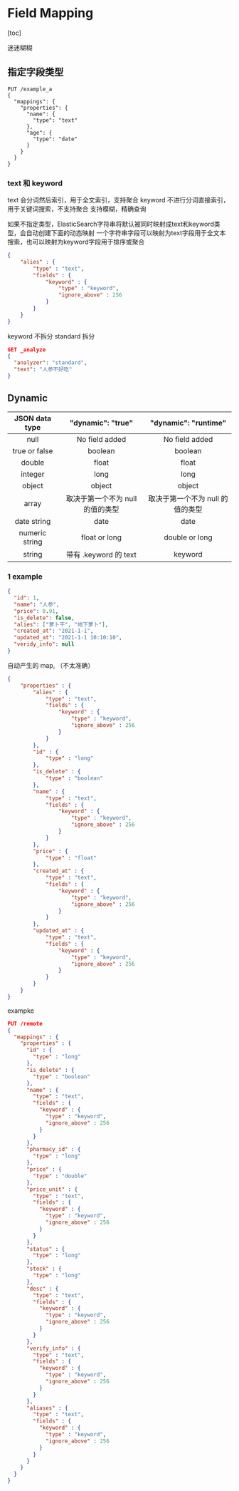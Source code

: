 # Field Mapping

[toc]

迷迷糊糊

## 指定字段类型

```text
PUT /example_a
{
  "mappings": {
    "properties": {
      "name": {
        "type": "text"
      },
      "age": {
        "type": "date"
      }
    }
  }
}
```

### text 和 keyword

text 会分词然后索引，用于全文索引，支持聚合
keyword 不进行分词直接索引，用于关键词搜索，不支持聚合
支持模糊，精确查询

如果不指定类型，ElasticSearch字符串将默认被同时映射成text和keyword类型，会自动创建下面的动态映射
一个字符串字段可以映射为text字段用于全文本搜索，也可以映射为keyword字段用于排序或聚合

```json
{
    "alies" : {
        "type" : "text",
        "fields" : {
            "keyword" : {
                "type" : "keyword",
                "ignore_above" : 256
            }
        }
    }
}
```

keyword 不拆分
standard 拆分

```json
GET _analyze
{
  "analyzer": "standard",
  "text": "人参不好吃"
}
```

## Dynamic

| JSON data type | "dynamic": "true" | "dynamic": "runtime" |
| :-: | :-: | :-: |
| null | No field added | No field added |
| true or false | boolean | boolean |
| double | float | float |
| integer | long | long |
| object | object | object |
| array | 取决于第一个不为 null 的值的类型 | 取决于第一个不为 null 的值的类型 |
| date string | date | date |
| numeric string | float or long | double or long |
| string | 带有 .keyword 的 text | keyword |

### 1 example

```json
{
  "id": 1,
  "name": "人参",
  "price": 0.91,
  "is_delete": false,
  "alies": ["萝卜干", "地下萝卜"],
  "created_at": "2021-1-1",
  "updated_at": "2021-1-1 10:10:10",
  "veridy_info": null
}
```

自动产生的 map, （不太准确）

```json
{
    "properties" : {
        "alies" : {
            "type" : "text",
            "fields" : {
                "keyword" : {
                    "type" : "keyword",
                    "ignore_above" : 256
                }
            }
        },
        "id" : {
            "type" : "long"
        },
        "is_delete" : {
            "type" : "boolean"
        },
        "name" : {
            "type" : "text",
            "fields" : {
                "keyword" : {
                    "type" : "keyword",
                    "ignore_above" : 256
                }
            }
        },
        "price" : {
            "type" : "float"
        },
        "created_at" : {
            "type" : "text",
            "fields" : {
                "keyword" : {
                    "type" : "keyword",
                    "ignore_above" : 256
                }
            }
        },
        "updated_at" : {
            "type" : "text",
            "fields" : {
                "keyword" : {
                    "type" : "keyword",
                    "ignore_above" : 256
                }
            }
        }
    }
}
```

exampke

```json
PUT /remote
{
  "mappings" : {
    "properties" : {
      "id" : {
        "type" : "long"
      },
      "is_delete" : {
        "type" : "boolean"
      },
      "name" : {
        "type" : "text",
        "fields" : {
          "keyword" : {
            "type" : "keyword",
            "ignore_above" : 256
          }
        }
      },
      "pharmacy_id" : {
        "type" : "long"
      },
      "price" : {
        "type" : "double"
      },
      "price_unit" : {
        "type" : "text",
        "fields" : {
          "keyword" : {
            "type" : "keyword",
            "ignore_above" : 256
          }
        }
      },
      "status" : {
        "type" : "long"
      },
      "stock" : {
        "type" : "long"
      },
      "desc" : {
        "type" : "text",
        "fields" : {
          "keyword" : {
            "type" : "keyword",
            "ignore_above" : 256
          }
        }
      },
      "verify_info" : {
        "type" : "text",
        "fields" : {
          "keyword" : {
            "type" : "keyword",
            "ignore_above" : 256
          }
        }
      },
      "aliases" : {
        "type" : "text",
        "fields" : {
          "keyword" : {
            "type" : "keyword",
            "ignore_above" : 256
          }
        }
      }
    }
  }
}
```
